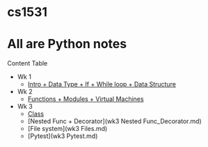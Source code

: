 # cs1531

# All are Python notes

Content Table

* Wk 1
	* [Intro + Data Type + If + While loop + Data Structure](https://github.com/KatrinaaDing/cs1531/blob/master/wk1%20Intro_Data%20Type_If_While.md)
* Wk 2
	* [Functions + Modules + Virtual Machines](https://github.com/KatrinaaDing/cs1531/blob/wk2-Functions_Modules.md)
* Wk 3
	* [Class](https://github.com/KatrinaaDing/cs1531/blob/maskter/ßClass.md)
	* [Nested Func + Decorator](wk3 Nested Func_Decorator.md)
	* [File system](wk3 Files.md)
	* [Pytest](wk3 Pytest.md)
